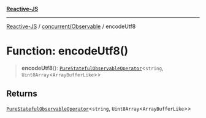 [**Reactive-JS**](../../../README.md)

***

[Reactive-JS](../../../README.md) / [concurrent/Observable](../README.md) / encodeUtf8

# Function: encodeUtf8()

> **encodeUtf8**(): [`PureStatefulObservableOperator`](../type-aliases/PureStatefulObservableOperator.md)\<`string`, `Uint8Array`\<`ArrayBufferLike`\>\>

## Returns

[`PureStatefulObservableOperator`](../type-aliases/PureStatefulObservableOperator.md)\<`string`, `Uint8Array`\<`ArrayBufferLike`\>\>
